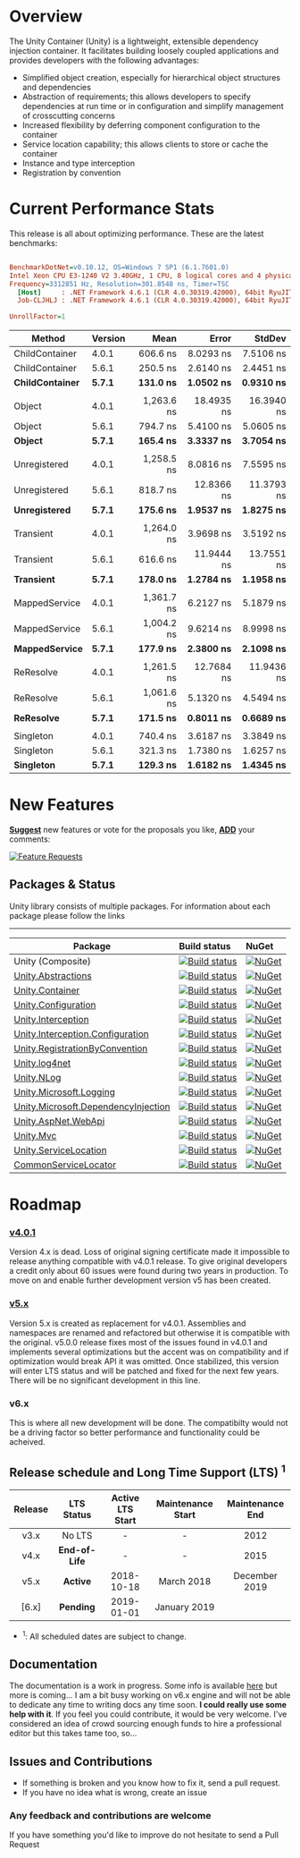 # Overview

The Unity Container (Unity) is a lightweight, extensible dependency injection container. It facilitates building loosely coupled applications and provides developers with the following advantages:

* Simplified object creation, especially for hierarchical object structures and dependencies
* Abstraction of requirements; this allows developers to specify dependencies at run time or in configuration and simplify management of crosscutting concerns
* Increased flexibility by deferring component configuration to the container
* Service location capability; this allows clients to store or cache the container
* Instance and type interception
* Registration by convention

# Current Performance Stats

This release is all about optimizing performance.  These are the latest benchmarks:

``` ini

BenchmarkDotNet=v0.10.12, OS=Windows 7 SP1 (6.1.7601.0)
Intel Xeon CPU E3-1240 V2 3.40GHz, 1 CPU, 8 logical cores and 4 physical cores
Frequency=3312851 Hz, Resolution=301.8548 ns, Timer=TSC
  [Host]     : .NET Framework 4.6.1 (CLR 4.0.30319.42000), 64bit RyuJIT-v4.6.1076.0
  Job-CLJHLJ : .NET Framework 4.6.1 (CLR 4.0.30319.42000), 64bit RyuJIT-v4.6.1076.0

UnrollFactor=1  

```
|       Method |  Version |       Mean |      Error |     StdDev |
|------------- |--------- |-----------:|-----------:|-----------:|
| ChildContainer | 4.0.1 |   606.6 ns |  8.0293 ns |  7.5106 ns |
| ChildContainer | 5.6.1 |   250.5 ns |  2.6140 ns |  2.4451 ns |
| **ChildContainer** | **5.7.1** |   **131.0 ns** |  **1.0502 ns** | **0.9310 ns** |
|    | | | | |
|       Object | 4.0.1 | 1,263.6 ns | 18.4935 ns | 16.3940 ns |
|       Object | 5.6.1 |   794.7 ns |  5.4100 ns |  5.0605 ns |
|      **Object** | **5.7.1** |   **165.4 ns** |  **3.3337 ns** |  **3.7054 ns** |
|    | | | | |
| Unregistered | 4.0.1 | 1,258.5 ns |  8.0816 ns |  7.5595 ns |
| Unregistered | 5.6.1 |   818.7 ns | 12.8366 ns | 11.3793 ns |
| **Unregistered** | **5.7.1** |   **175.6 ns** |  **1.9537 ns** |  **1.8275 ns** |
|    | | | | |
|    Transient | 4.0.1 | 1,264.0 ns |  3.9698 ns |  3.5192 ns |
|    Transient | 5.6.1 |   616.6 ns | 11.9444 ns | 13.7551 ns |
|    **Transient** | **5.7.1** |   **178.0 ns** |  **1.2784 ns** |  **1.1958 ns** |
|    | | | | |
|  MappedService | 4.0.1 | 1,361.7 ns |  6.2127 ns |  5.1879 ns |
|  MappedService | 5.6.1 | 1,004.2 ns |  9.6214 ns |  8.9998 ns |
|      **MappedService** | **5.7.1** |  **177.9 ns** |  **2.3800 ns** |  **2.1098 ns** |
|    | | | | |
|    ReResolve | 4.0.1 | 1,261.5 ns | 12.7684 ns | 11.9436 ns |
|    ReResolve | 5.6.1 | 1,061.6 ns |  5.1320 ns |  4.5494 ns |
|    **ReResolve** | **5.7.1** |   **171.5 ns** |  **0.8011 ns** |  **0.6689 ns** |
|    | | | | |
|    Singleton | 4.0.1 |   740.4 ns |  3.6187 ns |  3.3849 ns |
|    Singleton | 5.6.1 |   321.3 ns |  1.7380 ns |  1.6257 ns |
|    **Singleton** | **5.7.1** |   **129.3 ns** |  **1.6182 ns** |  **1.4345 ns** |




# New Features
[**Suggest**](https://feathub.com/unitycontainer/unity/features/new) new features or vote for the proposals you like, [**ADD**](https://feathub.com/unitycontainer/unity/features/new) your comments:

[![Feature Requests](http://feathub.com/unitycontainer/unity?format=svg)](http://feathub.com/unitycontainer/unity)


## Packages & Status
Unity library consists of multiple packages. For information about each package please follow the links

---
Package  | Build status | NuGet 
-------- | :------------ | :------------ 
Unity (Composite)    | [![Build status](https://ci.appveyor.com/api/projects/status/nv00dk4lax6oqd00/branch/master?svg=true)](https://ci.appveyor.com/project/IoC-Unity/unity/branch/master)   | [![NuGet](https://img.shields.io/nuget/v/Unity.svg)](https://www.nuget.org/packages/Unity)
[Unity.Abstractions](https://github.com/unitycontainer/abstractions)  | [![Build status](https://ci.appveyor.com/api/projects/status/l3bwjwm7q10nrdus/branch/master?svg=true)](https://ci.appveyor.com/project/IoC-Unity/abstractions/branch/master) | [![NuGet](https://img.shields.io/nuget/v/Unity.Abstractions.svg)](https://www.nuget.org/packages/Unity.Abstractions) 
[Unity.Container](https://github.com/unitycontainer/container)  | [![Build status](https://ci.appveyor.com/api/projects/status/s7s905q6xd6b2503/branch/master?svg=true)](https://ci.appveyor.com/project/IoC-Unity/container/branch/master) | [![NuGet](https://img.shields.io/nuget/v/Unity.Container.svg)](https://www.nuget.org/packages/Unity.Container)
[Unity.Configuration](https://github.com/unitycontainer/configuration)  | [![Build status](https://ci.appveyor.com/api/projects/status/89jo5cuum6839j3b/branch/master?svg=true)](https://ci.appveyor.com/project/IoC-Unity/configuration/branch/master) | [![NuGet](https://img.shields.io/nuget/v/Unity.Configuration.svg)](https://www.nuget.org/packages/Unity.Configuration)
[Unity.Interception](https://github.com/unitycontainer/interception)  | [![Build status](https://ci.appveyor.com/api/projects/status/xb5tbuxxqb381kxc/branch/master?svg=true)](https://ci.appveyor.com/project/IoC-Unity/interception/branch/master) | [![NuGet](https://img.shields.io/nuget/v/Unity.Interception.svg)](https://www.nuget.org/packages/Unity.Interception)
[Unity.Interception.Configuration](https://github.com/unitycontainer/interception-configuration)  | [![Build status](https://ci.appveyor.com/api/projects/status/wh7x0lml55c483st/branch/master?svg=true)](https://ci.appveyor.com/project/IoC-Unity/interception-configuration/branch/master) | [![NuGet](https://img.shields.io/nuget/v/Unity.Interception.Configuration.svg)](https://www.nuget.org/packages/Unity.Interception.Configuration) 
[Unity.RegistrationByConvention](https://github.com/unitycontainer/registration-by-convention)  |  [![Build status](https://ci.appveyor.com/api/projects/status/xv7bkc6v62g4w7n4/branch/master?svg=true)](https://ci.appveyor.com/project/IoC-Unity/registration-by-convention/branch/master) | [![NuGet](https://img.shields.io/nuget/v/Unity.RegistrationByConvention.svg)](https://www.nuget.org/packages/Unity.RegistrationByConvention) 
[Unity.log4net](https://github.com/unitycontainer/log4net)  | [![Build status](https://ci.appveyor.com/api/projects/status/3x9gf21l6qqxo9rn/branch/master?svg=true)](https://ci.appveyor.com/project/IoC-Unity/log4net/branch/master) | [![NuGet](https://img.shields.io/nuget/v/Unity.log4net.svg)](https://www.nuget.org/packages/Unity.log4net)
[Unity.NLog](https://github.com/unitycontainer/NLog)  | [![Build status](https://ci.appveyor.com/api/projects/status/2n3hvvtwugm9fafm/branch/master?svg=true)](https://ci.appveyor.com/project/IoC-Unity/nlog/branch/master) | [![NuGet](https://img.shields.io/nuget/v/Unity.NLog.svg)](https://www.nuget.org/packages/Unity.NLog)
[Unity.Microsoft.Logging](https://github.com/unitycontainer/microsoft-logging)  | [![Build status](https://ci.appveyor.com/api/projects/status/r97hcdjf377ty6kq/branch/master?svg=true)](https://ci.appveyor.com/project/IoC-Unity/microsoft-logging/branch/master) |  [![NuGet](https://img.shields.io/nuget/v/Unity.Microsoft.Logging.svg)](https://www.nuget.org/packages/Unity.Microsoft.Logging)
[Unity.Microsoft.DependencyInjection](https://github.com/unitycontainer/microsoft-dependency-injection)  | [![Build status](https://ci.appveyor.com/api/projects/status/sevk2yb2jokf8ltr/branch/master?svg=true)](https://ci.appveyor.com/project/IoC-Unity/microsoft-dependency-injection/branch/master) | [![NuGet](https://img.shields.io/nuget/v/Unity.Microsoft.DependencyInjection.svg)](https://www.nuget.org/packages/Unity.Microsoft.DependencyInjection)
[Unity.AspNet.WebApi](https://github.com/unitycontainer/aspnet-webapi)  | [![Build status](https://ci.appveyor.com/api/projects/status/rn0ohbxtv6c0q726/branch/master?svg=true)](https://ci.appveyor.com/project/IoC-Unity/aspnet-webapi/branch/master) | [![NuGet](https://img.shields.io/nuget/v/Unity.AspNet.WebApi.svg)](https://www.nuget.org/packages/Unity.AspNet.WebApi)
[Unity.Mvc](https://github.com/unitycontainer/aspnet-mvc)  | [![Build status](https://ci.appveyor.com/api/projects/status/ed670lsbm4sx95f0/branch/master?svg=true)](https://ci.appveyor.com/project/IoC-Unity/aspnet-mvc/branch/master) | [![NuGet](https://img.shields.io/nuget/v/Unity.Mvc.svg)](https://www.nuget.org/packages/Unity.Mvc) 
[Unity.ServiceLocation](https://github.com/unitycontainer/service-location)  | [![Build status](https://ci.appveyor.com/api/projects/status/5q5129q417rg7xe2/branch/master?svg=true)](https://ci.appveyor.com/project/IoC-Unity/service-location/branch/master) | [![NuGet](https://img.shields.io/nuget/v/Unity.ServiceLocation.svg)](https://www.nuget.org/packages/Unity.ServiceLocation) 
[CommonServiceLocator](https://github.com/unitycontainer/commonservicelocator)  | [![Build status](https://ci.appveyor.com/api/projects/status/dax8w8u3d5c6kv0a/branch/master?svg=true)](https://ci.appveyor.com/project/IoC-Unity/commonservicelocator/branch/master) | [![NuGet](https://img.shields.io/nuget/v/commonservicelocator.svg)](https://www.nuget.org/packages/CommonServiceLocator)




# Roadmap

### [v4.0.1](https://github.com/unitycontainer/unity/tree/a370e3cd8c0f9aa5f505e896ef5225f42711d361)

Version 4.x is dead. Loss of original signing certificate made it impossible to release anything compatible with v4.0.1 release. To give original developers a credit only about 60 issues were found during two years in production. To move on and enable further development version v5 has been created.

### [v5.x](https://github.com/unitycontainer/unity/tree/v5.x)

Version 5.x is created as replacement for v4.0.1. Assemblies and namespaces are renamed and refactored but otherwise it is compatible with the original. v5.0.0 release fixes most of the issues found in v4.0.1 and implements several optimizations but the accent was on compatibility and if optimization would break API it was omitted. Once stabilized, this version will enter LTS status and will be patched and fixed for the next few years. There will be no significant development in this line.

### v6.x

This is where all new development will be done. 
The compatibilty would not be a driving factor so better performance and functionality could be acheived. 



## Release schedule and Long Time Support (LTS) <sup>1</sup>

| Release |  LTS Status   | Active LTS Start | Maintenance Start | Maintenance End |
|   :--:  |    :---:      |       :---:      |       :---:       |      :---:      |
|  v3.x   |    No LTS     |         -        |         -         |      2012       |
|  v4.x   |**End-of-Life**|         -        |         -         |      2015       |
|  v5.x   |**Active**     |    2018-10-18    |    March 2018     |  December 2019  |
| [6.x]   |**Pending**    |    2019-01-01    |  January 2019     |                 |

* <sup>1</sup>: All scheduled dates are subject to change.




## Documentation

The documentation is a work in progress. Some info is available [here](https://unitycontainer.github.io) but more is coming...
I am a bit busy working on v6.x engine and will not be able to dedicate any time to writing docs any time soon. **I could really use some help with it**. If you feel you could contribute, it would be very welcome.
I've considered an idea of crowd sourcing enough funds to hire a professional editor but this takes tame too, so...


## Issues and Contributions

- If something is broken and you know how to fix it, send a pull request. 
- If you have no idea what is wrong, create an issue

### Any feedback and contributions are welcome

If you have something you'd like to improve do not hesitate to send a Pull Request

